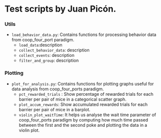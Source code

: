 # Test scripts by Juan Picón.

### Utils
* `load_behavior_data.py`: Contains functions for processing behavior data from coop_four_port paradigm.
    * `load_data`:description
    * `collect_behavior_data`: description
    * `collect_events`: description
    * `filter_and_group`: description

### Plotting

* `plot_for_analysis.py`: Contains functions for plotting graphs useful for data analysis from coop_four_ports paradigm.  
    * `pct_rewarded_trials` : Show  percentage of rewarded trials for each barrier per pair of mice in a categorical scatter graph. 
    * `plot_accum_rewards`: Show accumulated rewarded trials for each barrier per pair of mice in a barplot.
    * `violin_plot_waitTime`: It helps us analyse the wait time parameter of coop_four_ports paradigm by computing how much time passed between the first and the second poke and plotting the data in a violin plot.